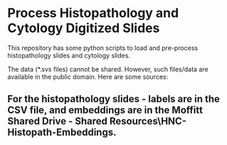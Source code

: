 # Process Histopathology and Cytology Digitized Slides

This repository has some python scripts to load and pre-process histopathology slides and cytology slides.

The data (*.svs files) cannot be shared. However, such files/data are available in the public domain. Here are some sources:

## For the histopathology slides - labels are in the CSV file, and embeddings are in the Moffitt Shared Drive - Shared Resources\HNC-Histopath-Embeddings.

